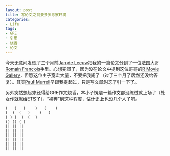 ```yaml
---
layout: post
title: 写论文之前要多多考察环境
categories:
- Life
tags:
- GRE
- 引用
- 烧香
- 论文
---
```


今天无意间发现了三个月前[Jan de Leeuw](http://gifi.stat.ucla.edu/)把我的一篇论文分到了一位法国大哥[Romain Francois](http://francoisromain.free.fr/)手里。心想完蛋了，因为没在论文中提到这位哥哥的[R Movie Gallery](http://addictedtor.free.fr/movies/)，但愿这位主子宽宏大量，不要把我毙了（过了三个月了居然还没给答复）。其实[Paul Murrell](http://www.stat.auckland.ac.nz/~paul/)早跟我提起过，只是写文章时忘了引一下了。

另外突然想起来还得给GRE作文烧香，本小子愣是一篇作文都没练过就上场了（处女作就献给ETS了），“裸奔”到这种程度，估计史上也没几个人了吧。

    (   )   (    )   (    )
    (  )  (   )    (   )
    ( ) (  )  (  )
    () () ( )
    || || ||
    || || ||
    || || ||
    || || ||
    || || ||
    || || ||

